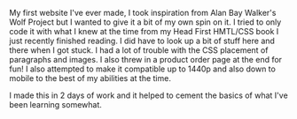 My first website I've ever made, I took inspiration from Alan Bay Walker's Wolf Project but I wanted to give it a bit of my own spin on it.
I tried to only code it with what I knew at the time from my Head First HMTL/CSS book I just recently finished reading. I did have to look up a bit of stuff here and there when I got stuck.
I had a lot of trouble with the CSS placement of paragraphs and images. I also threw in a product order page at the end for fun! I also attempted to make it compatible up to 1440p and also down to mobile to the best of my abilities at the time.

I made this in 2 days of work and it helped to cement the basics of what I've been learning somewhat.
